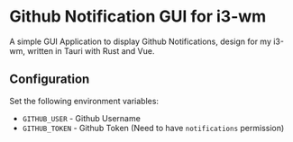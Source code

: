 # Github Notification GUI for i3-wm

A simple GUI Application to display Github Notifications, design for my i3-wm, written in Tauri with Rust and Vue.

## Configuration

Set the following environment variables:

* `GITHUB_USER` - Github Username
* `GITHUB_TOKEN` - Github Token (Need to have `notifications` permission)